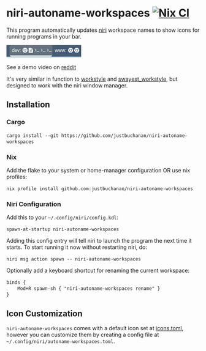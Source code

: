 # niri-autoname-workspaces [![Nix CI](https://github.com/justbuchanan/niri-autoname-workspaces/actions/workflows/nix.yml/badge.svg)](https://github.com/justbuchanan/niri-autoname-workspaces/actions/workflows/nix.yml)

This program automatically updates [niri](https://github.com/YaLTeR/niri) workspace names to show icons for running programs in your bar.

![screenshot](screenshot.png)

See a demo video on [reddit](https://www.reddit.com/r/unixporn/comments/1o7rzdl/oc_niri_addon_for_showing_window_icons_in_your_bar)

It's very similar in function to [workstyle](https://github.com/pierrechevalier83/workstyle/tree/main) and [swayest_workstyle](https://github.com/Lyr-7D1h/swayest_workstyle), but designed to work with the niri window manager.

## Installation

### Cargo

```
cargo install --git https://github.com/justbuchanan/niri-autoname-workspaces
```

### Nix

Add the flake to your system or home-manager configuration OR use nix profiles:

```
nix profile install github.com:justbuchanan/niri-autoname-workspaces
```

### Niri Configuration

Add this to your `~/.config/niri/config.kdl`:

```
spawn-at-startup niri-autoname-workspaces
```

Adding this config entry will tell niri to launch the program the next time it starts. To start running it now without restarting niri, do:

```
niri msg action spawn -- niri-autoname-workspaces
```

Optionally add a keyboard shortcut for renaming the current workspace:

```
binds {
    Mod+R spawn-sh { "niri-autoname-workspaces rename" }
}
```

## Icon Customization

`niri-autoname-workspaces` comes with a default icon set at [icons.toml](./icons.toml), however you can customize them by creating a config file at `~/.config/niri/autoname-workspaces.toml`.
